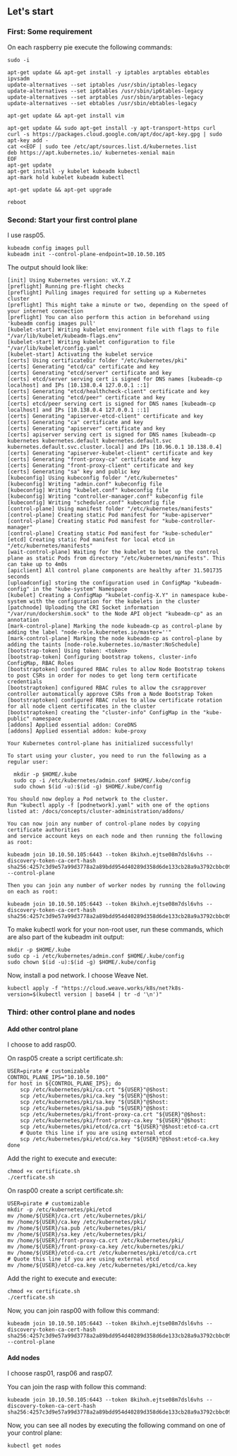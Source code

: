 ## Let's start

### First: Some requirement

On each raspberry pie execute the following commands:

    sudo -i
  
    apt-get update && apt-get install -y iptables arptables ebtables ipvsadm
    update-alternatives --set iptables /usr/sbin/iptables-legacy
    update-alternatives --set ip6tables /usr/sbin/ip6tables-legacy
    update-alternatives --set arptables /usr/sbin/arptables-legacy
    update-alternatives --set ebtables /usr/sbin/ebtables-legacy
  
    apt-get update && apt-get install vim
  
    apt-get update && sudo apt-get install -y apt-transport-https curl
    curl -s https://packages.cloud.google.com/apt/doc/apt-key.gpg | sudo apt-key add -
    cat <<EOF | sudo tee /etc/apt/sources.list.d/kubernetes.list
    deb https://apt.kubernetes.io/ kubernetes-xenial main
    EOF
    apt-get update
    apt-get install -y kubelet kubeadm kubectl
    apt-mark hold kubelet kubeadm kubectl
  
    apt-get update && apt-get upgrade
  
    reboot
  
### Second: Start your first control plane
  
I use rasp05.
  
    kubeadm config images pull
    kubeadm init --control-plane-endpoint=10.10.50.105
      
The output should look like:

    [init] Using Kubernetes version: vX.Y.Z
    [preflight] Running pre-flight checks
    [preflight] Pulling images required for setting up a Kubernetes cluster
    [preflight] This might take a minute or two, depending on the speed of your internet connection
    [preflight] You can also perform this action in beforehand using 'kubeadm config images pull'
    [kubelet-start] Writing kubelet environment file with flags to file "/var/lib/kubelet/kubeadm-flags.env"
    [kubelet-start] Writing kubelet configuration to file "/var/lib/kubelet/config.yaml"
    [kubelet-start] Activating the kubelet service
    [certs] Using certificateDir folder "/etc/kubernetes/pki"
    [certs] Generating "etcd/ca" certificate and key
    [certs] Generating "etcd/server" certificate and key
    [certs] etcd/server serving cert is signed for DNS names [kubeadm-cp localhost] and IPs [10.138.0.4 127.0.0.1 ::1]
    [certs] Generating "etcd/healthcheck-client" certificate and key
    [certs] Generating "etcd/peer" certificate and key
    [certs] etcd/peer serving cert is signed for DNS names [kubeadm-cp localhost] and IPs [10.138.0.4 127.0.0.1 ::1]
    [certs] Generating "apiserver-etcd-client" certificate and key
    [certs] Generating "ca" certificate and key
    [certs] Generating "apiserver" certificate and key
    [certs] apiserver serving cert is signed for DNS names [kubeadm-cp kubernetes kubernetes.default kubernetes.default.svc kubernetes.default.svc.cluster.local] and IPs [10.96.0.1 10.138.0.4]
    [certs] Generating "apiserver-kubelet-client" certificate and key
    [certs] Generating "front-proxy-ca" certificate and key
    [certs] Generating "front-proxy-client" certificate and key
    [certs] Generating "sa" key and public key
    [kubeconfig] Using kubeconfig folder "/etc/kubernetes"
    [kubeconfig] Writing "admin.conf" kubeconfig file
    [kubeconfig] Writing "kubelet.conf" kubeconfig file
    [kubeconfig] Writing "controller-manager.conf" kubeconfig file
    [kubeconfig] Writing "scheduler.conf" kubeconfig file
    [control-plane] Using manifest folder "/etc/kubernetes/manifests"
    [control-plane] Creating static Pod manifest for "kube-apiserver"
    [control-plane] Creating static Pod manifest for "kube-controller-manager"
    [control-plane] Creating static Pod manifest for "kube-scheduler"
    [etcd] Creating static Pod manifest for local etcd in "/etc/kubernetes/manifests"
    [wait-control-plane] Waiting for the kubelet to boot up the control plane as static Pods from directory "/etc/kubernetes/manifests". This can take up to 4m0s
    [apiclient] All control plane components are healthy after 31.501735 seconds
    [uploadconfig] storing the configuration used in ConfigMap "kubeadm-config" in the "kube-system" Namespace
    [kubelet] Creating a ConfigMap "kubelet-config-X.Y" in namespace kube-system with the configuration for the kubelets in the cluster
    [patchnode] Uploading the CRI Socket information "/var/run/dockershim.sock" to the Node API object "kubeadm-cp" as an annotation
    [mark-control-plane] Marking the node kubeadm-cp as control-plane by adding the label "node-role.kubernetes.io/master=''"
    [mark-control-plane] Marking the node kubeadm-cp as control-plane by adding the taints [node-role.kubernetes.io/master:NoSchedule]
    [bootstrap-token] Using token: <token>
    [bootstrap-token] Configuring bootstrap tokens, cluster-info ConfigMap, RBAC Roles
    [bootstraptoken] configured RBAC rules to allow Node Bootstrap tokens to post CSRs in order for nodes to get long term certificate credentials
    [bootstraptoken] configured RBAC rules to allow the csrapprover controller automatically approve CSRs from a Node Bootstrap Token
    [bootstraptoken] configured RBAC rules to allow certificate rotation for all node client certificates in the cluster
    [bootstraptoken] creating the "cluster-info" ConfigMap in the "kube-public" namespace
    [addons] Applied essential addon: CoreDNS
    [addons] Applied essential addon: kube-proxy

    Your Kubernetes control-plane has initialized successfully!

    To start using your cluster, you need to run the following as a regular user:

      mkdir -p $HOME/.kube
      sudo cp -i /etc/kubernetes/admin.conf $HOME/.kube/config
      sudo chown $(id -u):$(id -g) $HOME/.kube/config

    You should now deploy a Pod network to the cluster.
    Run "kubectl apply -f [podnetwork].yaml" with one of the options listed at: /docs/concepts/cluster-administration/addons/

    You can now join any number of control-plane nodes by copying certificate authorities
    and service account keys on each node and then running the following as root:

    kubeadm join 10.10.50.105:6443 --token 8kihxh.ejtse08m7dsl6vhs --discovery-token-ca-cert-hash sha256:4257c3d9e57a99d3778a2a89bdd954d40289d358d6de133cb28a9a3792cbbc09 --control-plane 

    Then you can join any number of worker nodes by running the following on each as root:

    kubeadm join 10.10.50.105:6443 --token 8kihxh.ejtse08m7dsl6vhs --discovery-token-ca-cert-hash sha256:4257c3d9e57a99d3778a2a89bdd954d40289d358d6de133cb28a9a3792cbbc09

To make kubectl work for your non-root user, run these commands, which are also part of the kubeadm init output:

    mkdir -p $HOME/.kube
    sudo cp -i /etc/kubernetes/admin.conf $HOME/.kube/config
    sudo chown $(id -u):$(id -g) $HOME/.kube/config

Now, install a pod network. I choose Weave Net.

    kubectl apply -f "https://cloud.weave.works/k8s/net?k8s-version=$(kubectl version | base64 | tr -d '\n')"
    
### Third: other control plane and nodes

#### Add other control plane

I choose to add rasp00.

On rasp05 create a script certificate.sh:

    USER=pirate # customizable
    CONTROL_PLANE_IPS="10.10.50.100"
    for host in ${CONTROL_PLANE_IPS}; do
        scp /etc/kubernetes/pki/ca.crt "${USER}"@$host:
        scp /etc/kubernetes/pki/ca.key "${USER}"@$host:
        scp /etc/kubernetes/pki/sa.key "${USER}"@$host:
        scp /etc/kubernetes/pki/sa.pub "${USER}"@$host:
        scp /etc/kubernetes/pki/front-proxy-ca.crt "${USER}"@$host:
        scp /etc/kubernetes/pki/front-proxy-ca.key "${USER}"@$host:
        scp /etc/kubernetes/pki/etcd/ca.crt "${USER}"@$host:etcd-ca.crt
        # Quote this line if you are using external etcd
        scp /etc/kubernetes/pki/etcd/ca.key "${USER}"@$host:etcd-ca.key
    done

Add the right to execute and execute:

    chmod +x certificate.sh
    ./certficate.sh

On rasp00 create a script certificate.sh:

    USER=pirate # customizable
    mkdir -p /etc/kubernetes/pki/etcd
    mv /home/${USER}/ca.crt /etc/kubernetes/pki/
    mv /home/${USER}/ca.key /etc/kubernetes/pki/
    mv /home/${USER}/sa.pub /etc/kubernetes/pki/
    mv /home/${USER}/sa.key /etc/kubernetes/pki/
    mv /home/${USER}/front-proxy-ca.crt /etc/kubernetes/pki/
    mv /home/${USER}/front-proxy-ca.key /etc/kubernetes/pki/
    mv /home/${USER}/etcd-ca.crt /etc/kubernetes/pki/etcd/ca.crt
    # Quote this line if you are using external etcd
    mv /home/${USER}/etcd-ca.key /etc/kubernetes/pki/etcd/ca.key

Add the right to execute and execute:

    chmod +x certificate.sh
    ./certficate.sh

Now, you can join rasp00 with follow this command:

    kubeadm join 10.10.50.105:6443 --token 8kihxh.ejtse08m7dsl6vhs --discovery-token-ca-cert-hash sha256:4257c3d9e57a99d3778a2a89bdd954d40289d358d6de133cb28a9a3792cbbc09 --control-plane 
    
#### Add nodes

I choose rasp01, rasp06 and rasp07.

You can join the rasp with follow this command:

    kubeadm join 10.10.50.105:6443 --token 8kihxh.ejtse08m7dsl6vhs --discovery-token-ca-cert-hash sha256:4257c3d9e57a99d3778a2a89bdd954d40289d358d6de133cb28a9a3792cbbc09

Now, you can see all nodes by executing the following command on one of your control plane:

    kubectl get nodes


      
      
      
      
      
